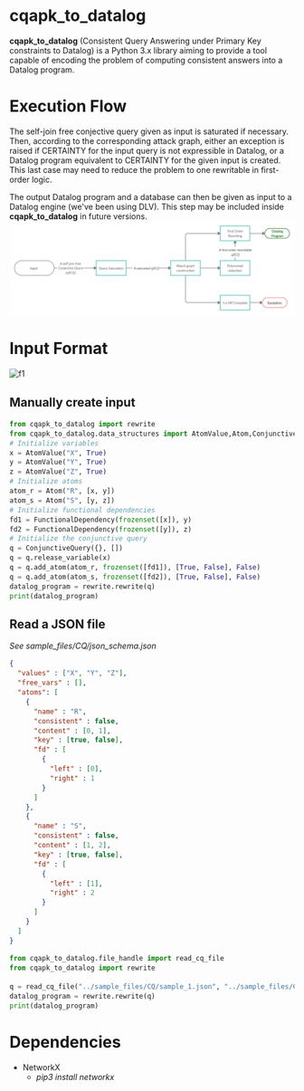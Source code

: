 # __cqapk_to_datalog__
__cqapk_to_datalog__ (Consistent Query Answering under Primary Key constraints to Datalog) is a Python 3.x library aiming to provide a tool capable of encoding the problem of computing consistent answers into a Datalog program.

# Execution Flow
The self-join free conjective query given as input is saturated if necessary. Then, according to the corresponding attack graph, either an exception is raised if CERTAINTY for the input query is not expressible in Datalog, or a Datalog program equivalent to CERTAINTY for the given input is created. This last case may need to reduce the problem to one rewritable in first-order logic.

The output Datalog program and a database can then be given as input to a Datalog engine (we've been using DLV). This step may be included inside __cqapk_to_datalog__ in future versions.
![Execution Flow](schema.png)

# Input Format
![f1]
## Manually create input 
```python
from cqapk_to_datalog import rewrite
from cqapk_to_datalog.data_structures import AtomValue,Atom,ConjunctiveQuery,FunctionalDependency
# Initialize variables
x = AtomValue("X", True)
y = AtomValue("Y", True)
z = AtomValue("Z", True)
# Initialize atoms
atom_r = Atom("R", [x, y])
atom_s = Atom("S", [y, z])
# Initialize functional dependencies
fd1 = FunctionalDependency(frozenset([x]), y)
fd2 = FunctionalDependency(frozenset([y]), z)
# Initialize the conjunctive query
q = ConjunctiveQuery({}, [])
q = q.release_variable(x)
q = q.add_atom(atom_r, frozenset([fd1]), [True, False], False)
q = q.add_atom(atom_s, frozenset([fd2]), [True, False], False)
datalog_program = rewrite.rewrite(q)
print(datalog_program)
```
## Read a JSON file
*See sample_files/CQ/json_schema.json*
```json
{
  "values" : ["X", "Y", "Z"],
  "free_vars" : [],
  "atoms": [
    {
      "name" : "R",
      "consistent" : false,
      "content" : [0, 1],
      "key" : [true, false],
      "fd" : [
        {
          "left" : [0],
          "right" : 1
        }
      ]
    },
    {
      "name" : "S",
      "consistent" : false,
      "content" : [1, 2],
      "key" : [true, false],
      "fd" : [
        {
          "left" : [1],
          "right" : 2
        }
      ]
    }
  ]
}
```
```python
from cqapk_to_datalog.file_handle import read_cq_file
from cqapk_to_datalog import rewrite

q = read_cq_file("../sample_files/CQ/sample_1.json", "../sample_files/CQ/json_schema.json")[0]
datalog_program = rewrite.rewrite(q)
print(datalog_program)

```
# Dependencies
- NetworkX 
    - *pip3 install networkx*
    
    
[f1]: http://chart.apis.google.com/chart?cht=tx&chl=q=R(\underline{x},y),S(\underline{y},z)
